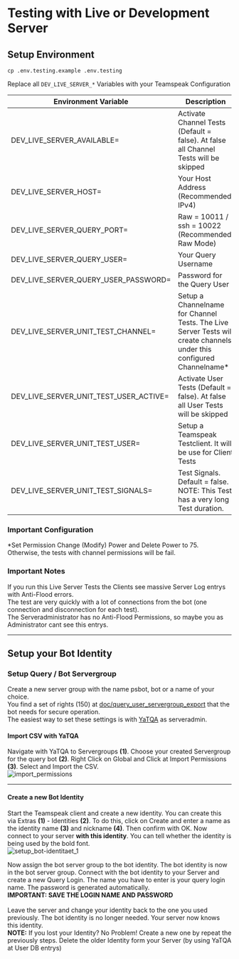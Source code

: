 Testing with Live or Development Server
==================
## Setup Environment

```shell
cp .env.testing.example .env.testing
```
Replace all `DEV_LIVE_SERVER_*` Variables with your Teamspeak Configuration

| Environment Variable                   | Description                                                                                                          |
|----------------------------------------|----------------------------------------------------------------------------------------------------------------------|
| DEV_LIVE_SERVER_AVAILABLE=             | Activate Channel Tests (Default =  false). At false all Channel Tests will be skipped                                |
| DEV_LIVE_SERVER_HOST=                  | Your Host Address (Recommended: IPv4)                                                                                |
| DEV_LIVE_SERVER_QUERY_PORT=            | Raw = 10011 / ssh = 10022 (Recommended: Raw Mode)                                                                    |
| DEV_LIVE_SERVER_QUERY_USER=            | Your Query Username                                                                                                  |
| DEV_LIVE_SERVER_QUERY_USER_PASSWORD=   | Password for the Query User                                                                                          |
| DEV_LIVE_SERVER_UNIT_TEST_CHANNEL=     | Setup a Channelname for Channel Tests. The Live Server Tests will create channels under this configured Channelname* |
| DEV_LIVE_SERVER_UNIT_TEST_USER_ACTIVE= | Activate User Tests (Default = false). At false all User Tests will be skipped                                       |
| DEV_LIVE_SERVER_UNIT_TEST_USER=        | Setup a Teamspeak Testclient. It will be use for Client Tests                                                        |
| DEV_LIVE_SERVER_UNIT_TEST_SIGNALS=     | Test Signals. Default = false. NOTE: This Test has a very long Test duration.                                        |

### Important Configuration
*Set Permission Change (Modify) Power and Delete Power to 75. Otherwise, the tests with channel permissions will be fail.

### Important Notes
If you run this Live Server Tests the Clients see massive Server Log entrys with Anti-Flood errors.<br>
The test are very quickly with a lot of connections from the bot (one connection and disconnection for each test).<br>
The Serveradministrator has no Anti-Flood Permissions, so maybe you as Administrator cant see this entrys.

---

## Setup your Bot Identity
### Setup Query / Bot Servergroup
Create a new server group with the name psbot, bot or a name of your choice.<br>
You find a set of rights (150) at [doc/query_user_servergroup_export](query_user_servergroup_export.csv) that the bot needs for secure operation.<br>
The easiest way to set these settings is with [YaTQA](https://yat.qa/) as serveradmin.

#### Import CSV with YaTQA
Navigate with YaTQA to Servergroups **(1)**. Choose your created Servergroup for the query bot **(2)**. Right Click on Global and Click at Import Permissions **(3)**.
Select and Import the CSV.<br>
![import_permissions](img/query_import_permissions.png)

---

#### Create a new Bot Identity
Start the Teamspeak client and create a new identity. You can create this via Extras **(1)** - Identities **(2)**. To do this, click on Create and enter a name as the identity name **(3)** and nickname **(4)**. Then confirm with OK. Now connect to your server **with this identity**. You can tell whether the identity is being used by the bold font.<br>
![setup_bot-identitaet_1](img/setup_bot-identitaet_1.png)

Now assign the bot server group to the bot identity. The bot identity is now in the bot server group. Connect with the bot identity to your Server and create a new Query Login. The name you have to enter is your query login name. The password is generated automatically.<br>
**IMPORTANT: SAVE THE LOGIN NAME AND PASSWORD**<br><br>
Leave the server and change your identity back to the one you used previously. The bot identity is no longer needed. Your server now knows this identity.<br>
**NOTE:** If you lost your Identity? No Problem! Create a new one by repeat the previously steps. Delete the older Identity form your Server (by using YaTQA at User DB entrys) 

